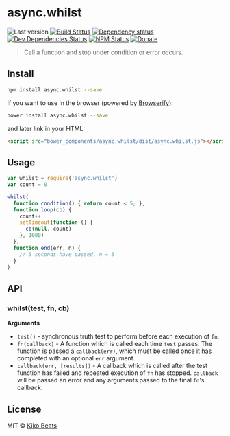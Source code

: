 # async.whilst

![Last version](https://img.shields.io/github/tag/Kikobeats/async.whilst.svg?style=flat-square)
[![Build Status](http://img.shields.io/travis/Kikobeats/async.whilst/master.svg?style=flat-square)](https://travis-ci.org/Kikobeats/async.whilst)
[![Dependency status](http://img.shields.io/david/Kikobeats/async.whilst.svg?style=flat-square)](https://david-dm.org/Kikobeats/async.whilst)
[![Dev Dependencies Status](http://img.shields.io/david/dev/Kikobeats/async.whilst.svg?style=flat-square)](https://david-dm.org/Kikobeats/async.whilst#info=devDependencies)
[![NPM Status](http://img.shields.io/npm/dm/async.whilst.svg?style=flat-square)](https://www.npmjs.org/package/async.whilst)
[![Donate](https://img.shields.io/badge/donate-paypal-blue.svg?style=flat-square)](https://paypal.me/Kikobeats)

> Call a function and stop under condition or error occurs.

## Install

```bash
npm install async.whilst --save
```
If you want to use in the browser (powered by [Browserify](http://browserify.org/)):

```bash
bower install async.whilst --save
```

and later link in your HTML:

```html
<script src="bower_components/async.whilst/dist/async.whilst.js"></script>
```
## Usage

```js
var whilst = require('async.whilst')
var count = 0

whilst(
  function condition() { return count < 5; },
  function loop(cb) {
    count++
    setTimeout(function () {
      cb(null, count)
    }, 1000)
  },
  function end(err, n) {
    // 5 seconds have passed, n = 5
  }
)
```

## API

### whilst(test, fn, cb)

__Arguments__

* `test()` - synchronous truth test to perform before each execution of `fn`.
* `fn(callback)` - A function which is called each time `test` passes. The function is
  passed a `callback(err)`, which must be called once it has completed with an
  optional `err` argument.
* `callback(err, [results])` - A callback which is called after the test
  function has failed and repeated execution of `fn` has stopped. `callback`
  will be passed an error and any arguments passed to the final `fn`'s callback.

## License

MIT © [Kiko Beats](http://kikobeats.com)
